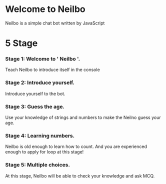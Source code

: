 # Welcome to Neilbo
Neilbo is a simple chat bot written by JavaScript


# 5 Stage
### Stage 1: Welcome to ' Neilbo '.
Teach Neilbo to introduce itself in the console
### Stage 2: Introduce yourself.
Introduce yourself to the bot.
### Stage 3: Guess the age.
Use your knowledge of strings and numbers to make the Neilno guess your age.
### Stage 4: Learning numbers.
Neilbo is old enough to learn how to count. And you are experienced enough to apply for loop at this stage!
### Stage 5: Multiple choices.
At this stage, Neilbo will be able to check your knowledge and ask MCQ. 



